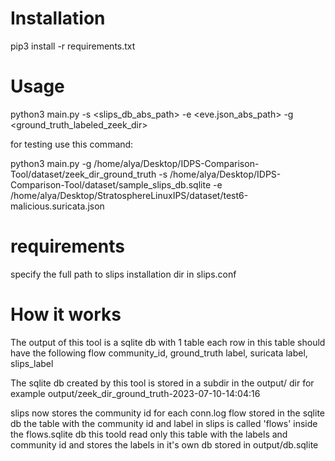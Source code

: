 # Installation
pip3 install -r requirements.txt

# Usage 
python3 main.py -s <slips_db_abs_path> -e <eve.json_abs_path> -g <ground_truth_labeled_zeek_dir>

for testing use this command:

 python3 main.py -g /home/alya/Desktop/IDPS-Comparison-Tool/dataset/zeek_dir_ground_truth -s /home/alya/Desktop/IDPS-Comparison-Tool/dataset/sample_slips_db.sqlite -e /home/alya/Desktop/StratosphereLinuxIPS/dataset/test6-malicious.suricata.json


# requirements
specify the full path to slips installation dir in slips.conf

# How it works

The output of this tool is a sqlite db with 1 table
each row in this table should have the following
flow community_id, ground_truth label, suricata label, slips_label


The sqlite db created by this tool is stored in a subdir in the output/ dir
for example
output/zeek_dir_ground_truth-2023-07-10-14:04:16

slips now stores the community id for each conn.log flow stored in the sqlite db
the table with the community id and label in slips is called 'flows' inside the flows.sqlite db
this toold read only this table with the labels and community id and stores the labels in it's own db stored in output/db.sqlite

